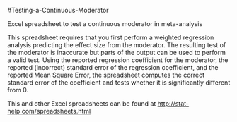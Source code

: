 #Testing-a-Continuous-Moderator

Excel spreadsheet to test a continuous moderator in meta-analysis

This spreadsheet requires that you first perform a weighted regression analysis predicting the effect size from the moderator. The resulting test of the moderator is inaccurate but parts of the output can be used to perform a valid test. Using  the reported regression coefficient for the moderator, the reported (incorrect) standard error of the regression coefficient, and the reported Mean Square Error, the spreadsheet computes the correct standard error of the coefficient and tests whether it is significantly different from 0.

This and other Excel spreadsheets can be found at http://stat-help.com/spreadsheets.html
